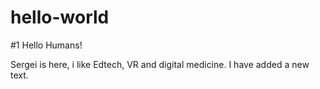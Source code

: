 # hello-world
#1
Hello Humans!

Sergei is here, i like Edtech, VR and digital medicine.
I have added a new text.
